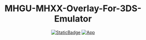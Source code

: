 <h1 align="center">MHGU-MHXX-Overlay-For-3DS-Emulator</h1>

<div align="center">

  [![StaticBadge](https://img.shields.io/badge/python-3.8%20%7C%203.9%20%7C%203.10%20%7C%203.11%20%7C%203.12-blue)](https://www.python.org/)
  [![App](https://img.shields.io/badge/App-1.0.0-green)](https://github.com/Alexander-Lancellott/MHGU-MHXX-HP-Overlay-For-3DS-Emulator)

</div>
